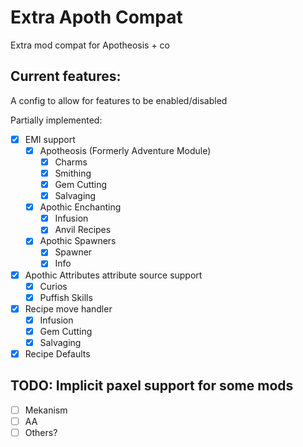 Extra Apoth Compat
=======
Extra mod compat for Apotheosis + co

## Current features:

A config to allow for features to be enabled/disabled

Partially implemented:

- [x] EMI support
  - [x] Apotheosis (Formerly Adventure Module)
    - [x] Charms
    - [x] Smithing
    - [x] Gem Cutting
    - [x] Salvaging
  - [x] Apothic Enchanting
    - [x] Infusion
    - [x] Anvil Recipes
  - [x] Apothic Spawners
    - [x] Spawner
    - [x] Info
- [x] Apothic Attributes attribute source support
  - [x] Curios
  - [x] Puffish Skills
- [x] Recipe move handler
  - [x] Infusion
  - [x] Gem Cutting
  - [x] Salvaging
- [x] Recipe Defaults

## TODO: Implicit paxel support for some mods

- [ ] Mekanism
- [ ] AA
- [ ] Others?